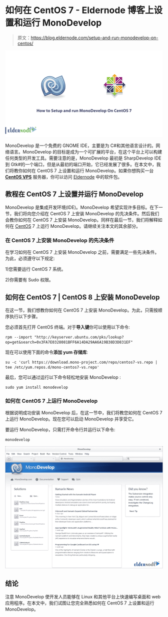 # 如何在 CentOS 7 - Eldernode 博客上设置和运行 MonoDevelop

> 原文：<https://blog.eldernode.com/setup-and-run-monodevelop-on-centos/>

![How to Setup and run MonoDevelop On CentOS 7](img/79a0cb1c56ff5da0f087fc0a188642af.png)

MonoDevelop 是一个免费的 GNOME IDE，主要是为 C#和其他语言设计的。网络语言。MonoDevelop 的目标是成为一个可扩展的平台，在这个平台上可以构建任何类型的开发工具。需要注意的是，MonoDevelop 最初是 SharpDevelop IDE 到 Gtk#的一个端口，但是从最初的端口开始，它已经发展了很多。在本文中，我们将教你如何在 CentOS 7 上设置和运行 MonoDevelop。如果你想购买一台 [**CentOS VPS**](https://eldernode.com/centos-vps/) 服务器，你可以访问 [Eldernode](https://eldernode.com/) 中的软件包。

## **教程在 CentOS 7 上设置并运行 MonoDevelop**

MonoDevelop 是集成开发环境(IDE)。MonoDevelop 希望实现许多目标。在下一节，我们将向您介绍在 CentOS 7 上安装 MonoDevelop 的先决条件。然后我们会教你如何在 CentOS 7 上安装 MonoDevelop。同样在最后一节，我们将解释如何在 [CentOS](https://blog.eldernode.com/tag/centos/) 7 上运行 MonoDevelop。请继续关注本文的其余部分。

### **在 CentOS 7 上安装 MonoDevelop 的先决条件**

在学习如何在 CentOS 7 上安装 MonoDevelop 之前，需要满足一些先决条件。为此，必须遵守以下规定:

1)您需要运行 CentOS 7 系统。

2)你需要有 Sudo 权限。

## **如何在 CentOS 7 | CentOS 8 上安装 MonoDevelop**

在这一节，我们想教你如何在 CentOS 7 上安装 MonoDevelop。为此，只需按顺序执行以下步骤。

您必须首先打开 CentOS 终端。对于**导入键**你可以使用以下命令:

```
rpm --import "http://keyserver.ubuntu.com/pks/lookup?op=get&search=0x3FA7E0328081BFF6A14DA29AA6A19B38D3D831EF"
```

现在可以使用下面的命令**添加 yum 存储库**:

```
su -c 'curl https://download.mono-project.com/repo/centos7-vs.repo | tee /etc/yum.repos.d/mono-centos7-vs.repo'
```

最后，您可以通过运行以下命令轻松地安装 MonoDevelop :

```
sudo yum install monodevelop
```

### **如何在 CentOS 7 上运行 MonoDevelop**

根据说明成功安装 MonoDevelop 后，在这一节中，我们将教您如何在 CentOS 7 上运行 MonoDevelop。现在您可以启动 MonoDevelop 并享受它。

要运行 MonoDevelop，只需打开命令行并运行以下命令:

```
monodevelop
```

![monodevelop mainpage](img/b7c6c8d176fdaaf42d71425a0a296dc8.png)

## 结论

注意 MonoDevelop 使开发人员能够在 Linux 和其他平台上快速编写桌面和 web 应用程序。在本文中，我们试图让您完全熟悉如何在 CentOS 7 上设置和运行 MonoDevelop。